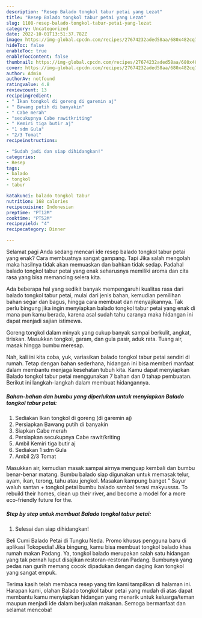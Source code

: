 ```yaml
---
description: "Resep Balado tongkol tabur petai yang Lezat"
title: "Resep Balado tongkol tabur petai yang Lezat"
slug: 1108-resep-balado-tongkol-tabur-petai-yang-lezat
category: Uncategorized
date: 2022-10-01T13:51:37.782Z
image: https://img-global.cpcdn.com/recipes/27674232aded58aa/680x482cq70/balado-tongkol-tabur-petai-foto-resep-utama.jpg
hideToc: false
enableToc: true
enableTocContent: false
thumbnail: https://img-global.cpcdn.com/recipes/27674232aded58aa/680x482cq70/balado-tongkol-tabur-petai-foto-resep-utama.jpg
cover: https://img-global.cpcdn.com/recipes/27674232aded58aa/680x482cq70/balado-tongkol-tabur-petai-foto-resep-utama.jpg
author: Admin
authorAv: notfound
ratingvalue: 4.8
reviewcount: 13
recipeingredient:
- " Ikan tongkol di goreng di garemin aj"
- " Bawang putih di banyakin"
- " Cabe merah"
- "secukupnya Cabe rawitkriting"
- " Kemiri tiga butir aj"
- "1 sdm Gula"
- "2/3 Tomat"
recipeinstructions:

- "Sudah jadi dan siap dihidangkan!"
categories:
- Resep
tags:
- balado
- tongkol
- tabur

katakunci: balado tongkol tabur 
nutrition: 168 calories
recipecuisine: Indonesian
preptime: "PT12M"
cooktime: "PT52M"
recipeyield: "4"
recipecategory: Dinner

---
```



Selamat pagi Anda sedang mencari ide resep balado tongkol tabur petai yang enak? Cara membuatnya sangat gampang. Tapi Jika salah mengolah maka hasilnya tidak akan memuaskan dan bahkan tidak sedap. Padahal balado tongkol tabur petai yang enak seharusnya memiliki aroma dan cita rasa yang bisa memancing selera kita.


Ada beberapa hal yang sedikit banyak mempengaruhi kualitas rasa dari balado tongkol tabur petai, mulai dari jenis bahan, kemudian pemilihan bahan segar dan bagus, hingga cara membuat dan menyajikannya. Tak perlu bingung jika ingin menyiapkan balado tongkol tabur petai yang enak di mana pun kamu berada, karena asal sudah tahu caranya maka hidangan ini dapat menjadi sajian istimewa.

Goreng tongkol dalam minyak yang cukup banyak sampai berkulit, angkat, tiriskan. Masukkan tongkol, garam, dan gula pasir, aduk rata. Tuang air, masak hingga bumbu meresap.


Nah, kali ini kita coba, yuk, variasikan balado tongkol tabur petai sendiri di rumah. Tetap dengan bahan sederhana, hidangan ini bisa memberi manfaat dalam membantu menjaga kesehatan tubuh kita. Kamu dapat menyiapkan Balado tongkol tabur petai menggunakan 7 bahan dan 0 tahap pembuatan. Berikut ini langkah-langkah dalam membuat hidangannya.

<!--inarticleads1-->

##### Bahan-bahan dan bumbu yang diperlukan untuk menyiapkan Balado tongkol tabur petai:

1. Sediakan  Ikan tongkol di goreng (di garemin aj)
1. Persiapkan  Bawang putih di banyakin
1. Siapkan  Cabe merah
1. Persiapkan secukupnya Cabe rawit/kriting
1. Ambil  Kemiri tiga butir aj
1. Sediakan 1 sdm Gula
1. Ambil 2/3 Tomat


Masukkan air, kemudian masak sampai airnya menguap kembali dan bumbu benar-benar matang. Bumbu balado siap digunakan untuk memasak telur, ayam, ikan, terong, tahu atau jengkol. Masakan kampung banget &#34; Sayur waluh santan + tongkol petai bumbu balado sambal terasi makyussss. To rebuild their homes, clean up their river, and become a model for a more eco-friendly future for the. 

<!--inarticleads2-->

##### Step by step untuk membuat Balado tongkol tabur petai:


1. Selesai dan siap dihidangkan!

Beli Cumi Balado Petai di Tungku Neda. Promo khusus pengguna baru di aplikasi Tokopedia! Jika bingung, kamu bisa membuat tongkol balado khas rumah makan Padang. Ya, tongkol balado merupakan salah satu hidangan yang tak pernah luput disajikan restoran-restoran Padang. Bumbunya yang pedas nan gurih memang cocok dipadukan dengan daging ikan tongkol yang sangat empuk. 

Terima kasih telah membaca resep yang tim kami tampilkan di halaman ini. Harapan kami, olahan Balado tongkol tabur petai yang mudah di atas dapat membantu kamu menyiapkan hidangan yang menarik untuk keluarga/teman maupun menjadi ide dalam berjualan makanan. Semoga bermanfaat dan selamat mencoba!
